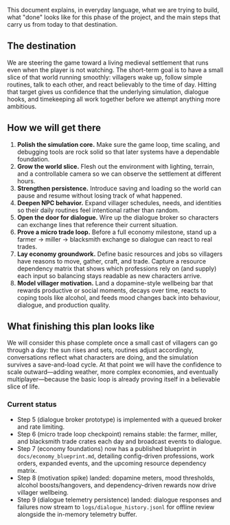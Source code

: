 
This document explains, in everyday language, what we are trying to build, what "done" looks like for this phase of the project, and the main steps that carry us from today to that destination.


## The destination
We are steering the game toward a living medieval settlement that runs even when the player is not watching. The short-term goal is to have a small slice of that world running smoothly: villagers wake up, follow simple routines, talk to each other, and react believably to the time of day. Hitting that target gives us confidence that the underlying simulation, dialogue hooks, and timekeeping all work together before we attempt anything more ambitious.

## How we will get there
1. **Polish the simulation core.** Make sure the game loop, time scaling, and debugging tools are rock solid so that later systems have a dependable foundation.
2. **Grow the world slice.** Flesh out the environment with lighting, terrain, and a controllable camera so we can observe the settlement at different hours.
3. **Strengthen persistence.** Introduce saving and loading so the world can pause and resume without losing track of what happened.
4. **Deepen NPC behavior.** Expand villager schedules, needs, and identities so their daily routines feel intentional rather than random.
5. **Open the door for dialogue.** Wire up the dialogue broker so characters can exchange lines that reference their current situation.
6. **Prove a micro trade loop.** Before a full economy milestone, stand up a farmer → miller → blacksmith exchange so dialogue can react to real trades.
7. **Lay economy groundwork.** Define basic resources and jobs so villagers have reasons to move, gather, craft, and trade. Capture a resource dependency matrix that shows which professions rely on (and supply) each input so balancing stays readable as new characters arrive.
8. **Model villager motivation.** Land a dopamine-style wellbeing bar that rewards productive or social moments, decays over time, reacts to coping tools like alcohol, and feeds mood changes back into behaviour, dialogue, and production quality.

## What finishing this plan looks like
We will consider this phase complete once a small cast of villagers can go through a day: the sun rises and sets, routines adjust accordingly, conversations reflect what characters are doing, and the simulation survives a save-and-load cycle. At that point we will have the confidence to scale outward—adding weather, more complex economies, and eventually multiplayer—because the basic loop is already proving itself in a believable slice of life.

### Current status
- Step 5 (dialogue broker prototype) is implemented with a queued broker and rate limiting.
- Step 6 (micro trade loop checkpoint) remains stable: the farmer, miller, and blacksmith trade crates each day and broadcast events to dialogue.
- Step 7 (economy foundations) now has a published blueprint in `docs/economy_blueprint.md`, detailing config-driven professions, work orders, expanded events, and the upcoming resource dependency matrix.
- Step 8 (motivation spike) landed: dopamine meters, mood thresholds, alcohol boosts/hangovers, and dependency-driven rewards now drive villager wellbeing.
- Step 9 (dialogue telemetry persistence) landed: dialogue responses and failures now stream to `logs/dialogue_history.jsonl` for offline review alongside the in-memory telemetry buffer.
